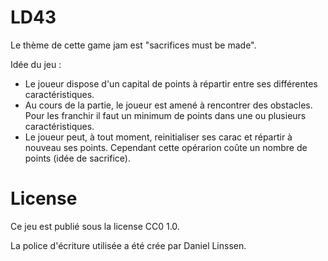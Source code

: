 # LD43

Le thème de cette game jam est "sacrifices must be made".

Idée du jeu :

- Le joueur dispose d'un capital de points à répartir entre ses différentes caractéristiques.
- Au cours de la partie, le joueur est amené à rencontrer des obstacles. Pour les franchir il faut un minimum de points dans une ou plusieurs caractéristiques.
- Le joueur peut, à tout moment, reinitialiser ses carac et répartir à nouveau ses points. Cependant cette opérarion coûte un nombre de points (idée de sacrifice).

# License

Ce jeu est publié sous la license CC0 1.0.

La police d'écriture utilisée a été crée par Daniel Linssen.